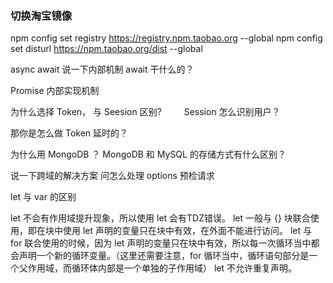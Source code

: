 ### 切换淘宝镜像
npm config set registry https://registry.npm.taobao.org --global
npm config set disturl https://npm.taobao.org/dist --global

 async await 说一下内部机制 await 干什么的？

Promise 内部实现机制

为什么选择 Token， 与 Seesion 区别?
　　
Session 怎么识别用户？

那你是怎么做 Token 延时的？

为什么用 MongoDB ？ MongoDB 和 MySQL 的存储方式有什么区别？

说一下跨域的解决方案
问怎么处理 options 预检请求


let 与 var 的区别

let 不会有作用域提升现象，所以使用 let 会有TDZ错误。
let 一般与 {} 块联合使用，即在块中使用 let 声明的变量只在块中有效，在外面不能进行访问。
let 与 for 联合使用的时候，因为 let 声明的变量只在块中有效，所以每一次循环当中都会声明一个新的循环变量。（这里还需要注意，for 循环当中，循环语句部分是一个父作用域，而循环体内部是一个单独的子作用域）
let 不允许重复声明。

